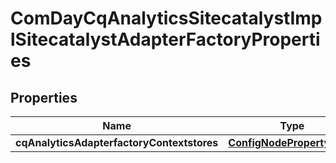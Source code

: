 
# ComDayCqAnalyticsSitecatalystImplSitecatalystAdapterFactoryProperties

## Properties
Name | Type | Description | Notes
------------ | ------------- | ------------- | -------------
**cqAnalyticsAdapterfactoryContextstores** | [**ConfigNodePropertyArray**](ConfigNodePropertyArray.md) |  |  [optional]



